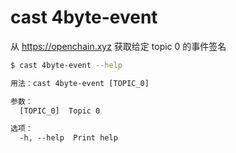 # cast 4byte-event

从 https://openchain.xyz 获取给定 topic 0 的事件签名

```bash
$ cast 4byte-event --help
```

```txt
用法：cast 4byte-event [TOPIC_0]

参数：
  [TOPIC_0]  Topic 0

选项：
  -h, --help  Print help
```